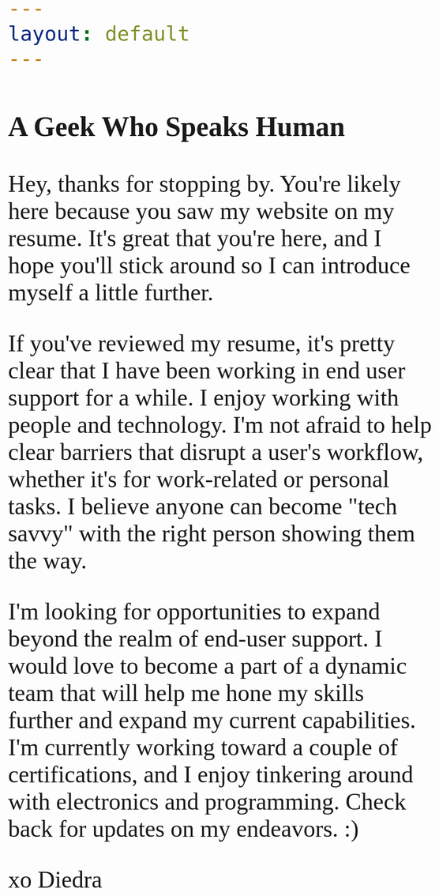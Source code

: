 ```yaml
---
layout: default
---
```

### A Geek Who Speaks Human

Hey, thanks for stopping by. You're likely here because you saw my website on my resume. It's great that you're here, and I hope you'll stick around so I can introduce myself a little further.

If you've reviewed my resume, it's pretty clear that I have been working in end user support for a while. I enjoy working with people and technology. I'm not afraid to help clear barriers that disrupt a user's workflow, whether it's for work-related or personal tasks. I believe anyone can become "tech savvy" with the right person showing them the way.

I'm looking for opportunities to expand beyond the realm of end-user support. I would love to become a part of a dynamic team that will help me hone my skills further and expand my current capabilities. I'm currently working toward a couple of certifications, and I enjoy tinkering around with electronics and programming. Check back for updates on my endeavors. :)


 xo Diedra
 
 <html>
  <head>
    <link rel="stylesheet"
          href="https://fonts.googleapis.com/css?family=Nixie One">
    <style>
      body {
        font-family: 'Nixie One', serif;
        font-size: 48px;
      }
    </style>
  </head>
  <body>

  </body>
</html>

